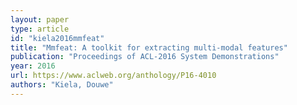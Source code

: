 ```yaml
---
layout: paper
type: article
id: "kiela2016mmfeat"
title: "Mmfeat: A toolkit for extracting multi-modal features"
publication: "Proceedings of ACL-2016 System Demonstrations"
year: 2016
url: https://www.aclweb.org/anthology/P16-4010
authors: "Kiela, Douwe"
---
```

